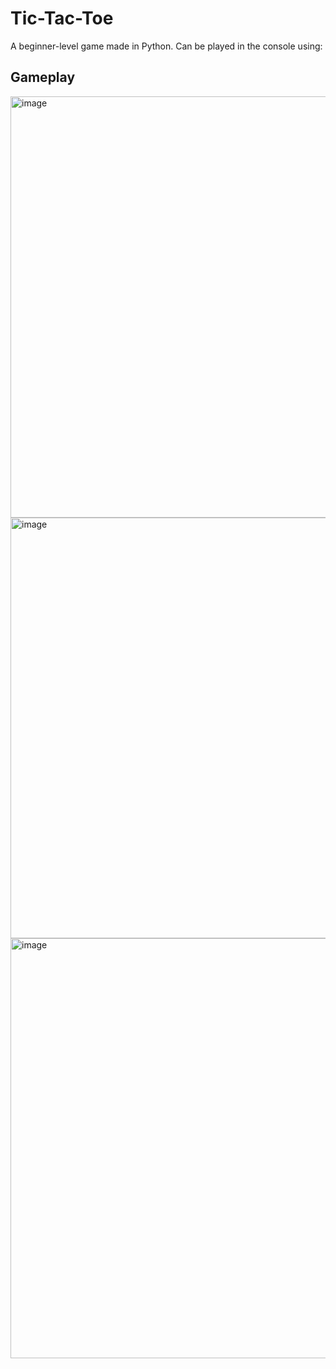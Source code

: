 # Tic-Tac-Toe
A beginner-level game made in Python. Can be played in the console using:

<python3 game.py>

## Gameplay

<img width="674" alt="image" src="https://github.com/jenscotch/tic-tac-2/assets/129793770/192abb9a-d9ef-4820-9411-e4dae3ac34f4">

<img width="673" alt="image" src="https://github.com/jenscotch/tic-tac-2/assets/129793770/1945abfc-6f3a-4e27-8232-d95a2877ffa9">

<img width="672" alt="image" src="https://github.com/jenscotch/tic-tac-2/assets/129793770/ec5427d7-2d53-48c2-8400-072d56b635ec">
